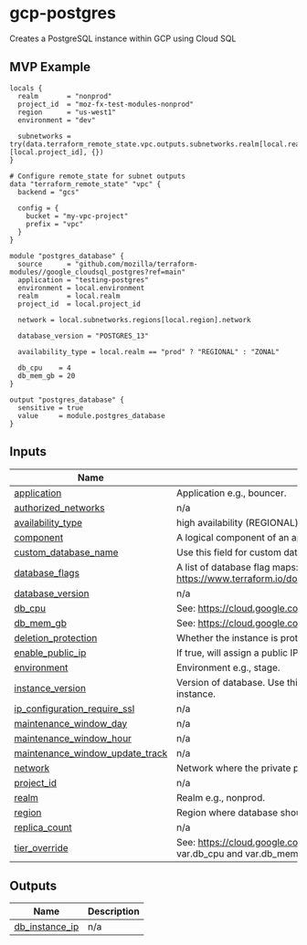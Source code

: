 # gcp-postgres
Creates a PostgreSQL instance within GCP using Cloud SQL

## MVP Example

```hcl
locals {
  realm       = "nonprod"
  project_id  = "moz-fx-test-modules-nonprod"
  region      = "us-west1"
  environment = "dev"

  subnetworks = try(data.terraform_remote_state.vpc.outputs.subnetworks.realm[local.realm][local.project_id], {})
}

# Configure remote_state for subnet outputs
data "terraform_remote_state" "vpc" {
  backend = "gcs"

  config = {
    bucket = "my-vpc-project"
    prefix = "vpc"
  }
}

module "postgres_database" {
  source      = "github.com/mozilla/terraform-modules//google_cloudsql_postgres?ref=main"
  application = "testing-postgres"
  environment = local.environment
  realm       = local.realm
  project_id  = local.project_id

  network = local.subnetworks.regions[local.region].network

  database_version = "POSTGRES_13"

  availability_type = local.realm == "prod" ? "REGIONAL" : "ZONAL"

  db_cpu    = 4
  db_mem_gb = 20
}

output "postgres_database" {
  sensitive = true
  value     = module.postgres_database
}
```

## Inputs

| Name | Description | Type | Default | Required |
|------|-------------|------|---------|:--------:|
| <a name="input_application"></a> [application](#input\_application) | Application e.g., bouncer. | `any` | n/a | yes |
| <a name="input_authorized_networks"></a> [authorized\_networks](#input\_authorized\_networks) | n/a | `list` | `[]` | no |
| <a name="input_availability_type"></a> [availability\_type](#input\_availability\_type) | high availability (REGIONAL) or single zone (ZONAL) | `string` | `"REGIONAL"` | no |
| <a name="input_component"></a> [component](#input\_component) | A logical component of an application | `string` | `"db"` | no |
| <a name="input_custom_database_name"></a> [custom\_database\_name](#input\_custom\_database\_name) | Use this field for custom database name. | `string` | `""` | no |
| <a name="input_database_flags"></a> [database\_flags](#input\_database\_flags) | A list of database flag maps: https://www.terraform.io/docs/providers/google/r/sql_database_instance.html | `list` | `[]` | no |
| <a name="input_database_version"></a> [database\_version](#input\_database\_version) | n/a | `string` | `"POSTGRES_13"` | no |
| <a name="input_db_cpu"></a> [db\_cpu](#input\_db\_cpu) | See: https://cloud.google.com/sql/pricing#2nd-gen-pricing | `string` | `"2"` | no |
| <a name="input_db_mem_gb"></a> [db\_mem\_gb](#input\_db\_mem\_gb) | See: https://cloud.google.com/sql/pricing#2nd-gen-pricing | `string` | `"12"` | no |
| <a name="input_deletion_protection"></a> [deletion\_protection](#input\_deletion\_protection) | Whether the instance is protected from deletion | `bool` | `true` | no |
| <a name="input_enable_public_ip"></a> [enable\_public\_ip](#input\_enable\_public\_ip) | If true, will assign a public IP to database instance. | `bool` | `false` | no |
| <a name="input_environment"></a> [environment](#input\_environment) | Environment e.g., stage. | `any` | n/a | yes |
| <a name="input_instance_version"></a> [instance\_version](#input\_instance\_version) | Version of database. Use this field if you need to spin up a new database instance. | `string` | `"v1"` | no |
| <a name="input_ip_configuration_require_ssl"></a> [ip\_configuration\_require\_ssl](#input\_ip\_configuration\_require\_ssl) | n/a | `bool` | `true` | no |
| <a name="input_maintenance_window_day"></a> [maintenance\_window\_day](#input\_maintenance\_window\_day) | n/a | `number` | `1` | no |
| <a name="input_maintenance_window_hour"></a> [maintenance\_window\_hour](#input\_maintenance\_window\_hour) | n/a | `number` | `17` | no |
| <a name="input_maintenance_window_update_track"></a> [maintenance\_window\_update\_track](#input\_maintenance\_window\_update\_track) | n/a | `string` | `"stable"` | no |
| <a name="input_network"></a> [network](#input\_network) | Network where the private peering should attach. | `string` | `"default"` | no |
| <a name="input_project_id"></a> [project\_id](#input\_project\_id) | n/a | `string` | `null` | no |
| <a name="input_realm"></a> [realm](#input\_realm) | Realm e.g., nonprod. | `any` | n/a | yes |
| <a name="input_region"></a> [region](#input\_region) | Region where database should be provisioned. | `string` | `"us-west1"` | no |
| <a name="input_replica_count"></a> [replica\_count](#input\_replica\_count) | n/a | `number` | `0` | no |
| <a name="input_tier_override"></a> [tier\_override](#input\_tier\_override) | See: https://cloud.google.com/sql/pricing#2nd-gen-pricing. This OVERRIDES var.db\_cpu and var.db\_mem\_gb | `string` | `""` | no |

## Outputs

| Name | Description |
|------|-------------|
| <a name="output_db_instance_ip"></a> [db\_instance\_ip](#output\_db\_instance\_ip) | n/a |
